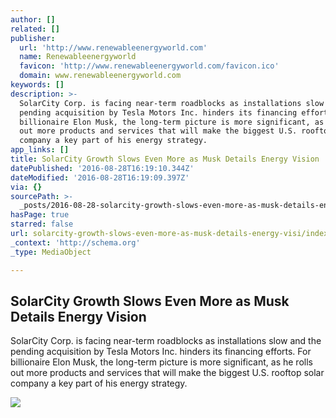 ```yaml
---
author: []
related: []
publisher:
  url: 'http://www.renewableenergyworld.com'
  name: Renewableenergyworld
  favicon: 'http://www.renewableenergyworld.com/favicon.ico'
  domain: www.renewableenergyworld.com
keywords: []
description: >-
  SolarCity Corp. is facing near-term roadblocks as installations slow and the
  pending acquisition by Tesla Motors Inc. hinders its financing efforts. For
  billionaire Elon Musk, the long-term picture is more significant, as he rolls
  out more products and services that will make the biggest U.S. rooftop solar
  company a key part of his energy strategy.
app_links: []
title: SolarCity Growth Slows Even More as Musk Details Energy Vision
datePublished: '2016-08-28T16:19:10.344Z'
dateModified: '2016-08-28T16:19:09.397Z'
via: {}
sourcePath: >-
  _posts/2016-08-28-solarcity-growth-slows-even-more-as-musk-details-energy-visi.md
hasPage: true
starred: false
url: solarcity-growth-slows-even-more-as-musk-details-energy-visi/index.html
_context: 'http://schema.org'
_type: MediaObject

---
```

<article style=""><h1>SolarCity Growth Slows Even More as Musk Details Energy Vision</h1><p>SolarCity Corp. is facing near-term roadblocks as installations slow and the pending acquisition by Tesla Motors Inc. hinders its financing efforts. For billionaire Elon Musk, the long-term picture is more significant, as he rolls out more products and services that will make the biggest U.S. rooftop solar company a key part of his energy strategy.</p><img src="http://www.renewableenergyworld.com/content/dam/rew/onlinearticles/2016/08/REW_SolarCityGrowthSlows.jpg" /></article>